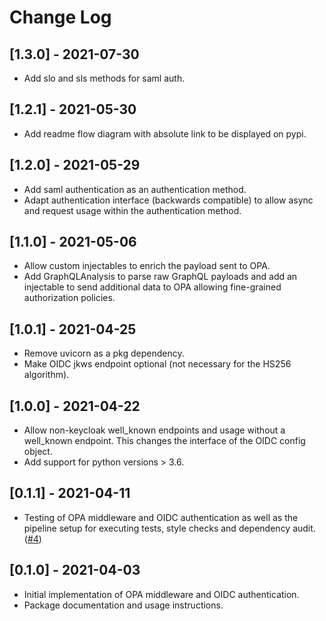 # Change Log

## [1.3.0] - 2021-07-30

- Add slo and sls methods for saml auth.

## [1.2.1] - 2021-05-30

- Add readme flow diagram with absolute link to be displayed on pypi.

## [1.2.0] - 2021-05-29

- Add saml authentication as an authentication method.
- Adapt authentication interface (backwards compatible) to allow async and
  request usage within the authentication method.

## [1.1.0] - 2021-05-06

- Allow custom injectables to enrich the payload sent to OPA.
- Add GraphQLAnalysis to parse raw GraphQL payloads and add an injectable to
  send additional data to OPA allowing fine-grained authorization policies.

## [1.0.1] - 2021-04-25

- Remove uvicorn as a pkg dependency.
- Make OIDC jkws endpoint optional (not necessary for the HS256 algorithm).

## [1.0.0] - 2021-04-22

- Allow non-keycloak well_known endpoints and usage without a well_known
  endpoint. This changes the interface of the OIDC config object.
- Add support for python versions > 3.6.

## [0.1.1] - 2021-04-11

- Testing of OPA middleware and OIDC authentication as well as the
  pipeline setup for executing tests, style checks and dependency audit.
  ([#4](https://github.com/busykoala/fastapi-opa/pull/4))
  
## [0.1.0] - 2021-04-03

- Initial implementation of OPA middleware and OIDC authentication.
- Package documentation and usage instructions.
